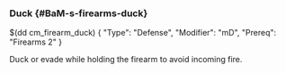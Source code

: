 ### Duck {#BaM-s-firearms-duck}

$(dd cm_firearm_duck)
{ "Type": "Defense",
	"Modifier": "mD",
	"Prereq": "Firearms 2"
}

Duck or evade while holding the firearm to avoid incoming fire.
